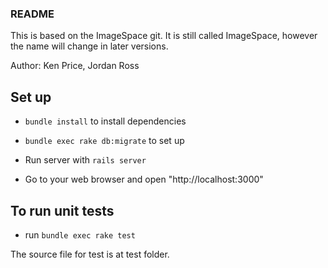 ### README
This is based on the ImageSpace git. It is still called ImageSpace, however the name will change in later versions.

Author: Ken Price, Jordan Ross



## Set up
* `bundle install` to install dependencies

* `bundle exec rake db:migrate` to set up

* Run server with `rails server`

* Go to your web browser and open "http://localhost:3000"

## To run unit tests

* run `bundle exec rake test`

The source file for test is at test folder.